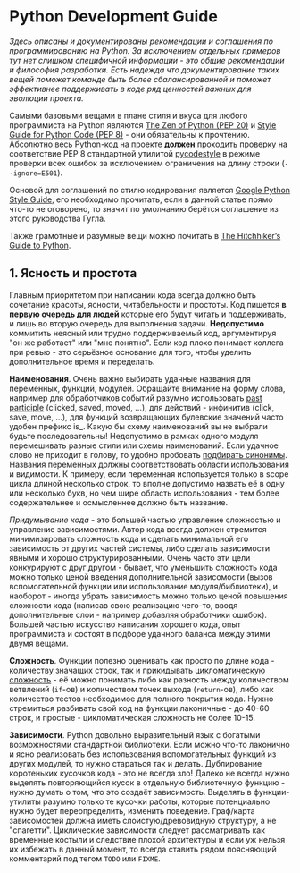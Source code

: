 
# Python Development Guide

*Здесь описаны и документированы рекомендации и соглашения по программированию на Python.
За исключением отдельных примеров тут нет слишком специфичной информации - это общие
рекомендации и философия разработки. Есть надежда что документирование таких вещей
поможет команде быть более сбалансированной и поможет эффективнее поддерживать в коде
ряд ценностей важных для эволюции проекта.*


Самыми базовыми вещами в плане стиля и вкуса для любого программиста на Python
являются [The Zen of Python (PEP 20)][pep20] и [Style Guide for Python Code (PEP 8)][pep8] -
они обязательны к прочтению. Абсолютно весь Python-код на проекте **должен** проходить
проверку на соответствие PEP 8 стандартной утилитой [pycodestyle][pycodestyle]
в режиме проверки всех ошибок за исключением ограничения на длину строки (`--ignore=E501`).

Основой для соглашений по стилю кодирования является [Google Python Style Guide][googlepyguide],
его необходимо прочитать, если в данной статье прямо что-то не оговорено,
то значит по умолчанию берётся соглашение из этого руководства Гугла.

Также грамотные и разумные вещи можно почитать в [The Hitchhiker’s Guide to Python][hitchhiker].

[pep20]: https://www.python.org/dev/peps/pep-0020/
[pep8]: https://www.python.org/dev/peps/pep-0008/
[pycodestyle]: https://pypi.org/project/pycodestyle/
[googlepyguide]: https://github.com/google/styleguide/blob/gh-pages/pyguide.md
[hitchhiker]: https://docs.python-guide.org/


## 1. Ясность и простота

Главным приоритетом при написании кода всегда должно быть сочетание красоты, ясности,
читабельности и простоты. Код пишется **в первую очередь для людей** которые его будут
читать и поддерживать, и лишь во вторую очередь для выполнения задачи.
**Недопустимо** коммитить неясный или трудно поддерживаемый код, аргументируя "он же работает"
или "мне понятно". Если код плохо понимает коллега при ревью - это серьёзное основание
для того, чтобы уделить дополнительное время и переделать.

**Наименования**. Очень важно выбирать удачные названия для переменных, функций, модулей.
Обращайте внимание на форму слова, например для обработчиков событий разумно использовать
[past participle][participle] (clicked, saved, moved, ...), для действий - инфинитив (click, save, move, ...),
для функций возвращающих булевские значений часто удобен префикс is_.
Какую бы схему наименований вы не выбрали будьте последовательны! Недопустимо в рамках
одного модуля перемешивать разные стили или схемы наименований. Если удачное слово
не приходит в голову, то удобно пробовать [подбирать синонимы][thesaurus]. Названия переменных
должны соответствовать области использования и видимости. К примеру, если переменная
используется только в scope цикла длиной несколько строк, то вполне допустимо назвать
её в одну или несколько букв, но чем шире область использования - тем более содержательнее
и осмысленнее должно быть название.

*Придумывание кода* - это большей частью управление сложностью и управление зависимостями.
Автор кода всегда должен стремится минимизировать сложность кода и сделать минимальной
его зависимость от других частей системы, либо сделать зависимости явными и хорошо
структурированными. Очень часто эти цели конкурируют с друг другом - бывает, что уменьшить
сложность кода можно только ценой введения дополнительной зависомости (вызов вспомогательной
функции или использование модуля/библиотеки), и наоборот - иногда убрать зависимость можно
только ценой повышения сложности кода (написав свою реализацию чего-то, вводя дополнительные
слои - например добавляя обработчики ошибок). Большей частью искусство написания хорошего кода,
опыт программиста и состоят в подборе удачного баланса между этими двумя вещами.

**Сложность**. Функции полезно оценивать как просто по длине кода - количеству значащих строк,
так и прикидывать [цикломатическую сложность][cyclomatic] - её можно понимать либо как разность между
количеством ветвлений (`if`-ов) и количеством точек выхода (`return`-ов), либо как количество
тестов необходимое для полного покрытия кода. Нужно стремиться разбивать свой код
на функции лаконичные - до 40-60 строк, и простые - цикломатическая сложность не более 10-15.

**Зависимости**. Python довольно выразительный язык с богатыми возможностями стандартной библиотеки.
Если можно что-то лаконично и ясно реализовать без использования вспомогательных функций
из других модулей, то нужно стараться так и делать. Дублирование коротеньких кусочков кода -
это не всегда зло! Далеко не всегда нужно выделять повторяющийся кусок в отдельную
библиотечную функцию - нужно думать о том, что это создаёт зависимость. Выделять
в функции-утилиты разумно только те кусочки работы, которые потенциально нужно будет
переопределить, изменить поведение. Граф/карта зависомостей должна иметь слоистую/древовидную
структуру, а не "спагетти". Циклические зависимости следует рассматривать как временные
костыли и следствие плохой архитектуры и если уж нельзя их избежать в данный момент,
то всегда ставить рядом поясняющий комментарий под тегом `TODO` или `FIXME`.


[participle]: https://en.wikipedia.org/wiki/Participle#Modern_English
[thesaurus]: https://www.thesaurus.com/
[cyclomatic]: https://en.wikipedia.org/wiki/Cyclomatic_complexity
